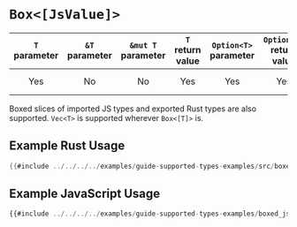# `Box<[JsValue]>`

| `T` parameter | `&T` parameter | `&mut T` parameter | `T` return value | `Option<T>` parameter | `Option<T>` return value | JavaScript representation |
|:---:|:---:|:---:|:---:|:---:|:---:|:---:|
| Yes | No | No | Yes | Yes | Yes | A JavaScript `Array` object |

Boxed slices of imported JS types and exported Rust types are also supported. `Vec<T>` is supported wherever `Box<[T]>` is.

## Example Rust Usage

```rust
{{#include ../../../../examples/guide-supported-types-examples/src/boxed_js_value_slice.rs}}
```

## Example JavaScript Usage

```js
{{#include ../../../../examples/guide-supported-types-examples/boxed_js_value_slice.js}}
```
